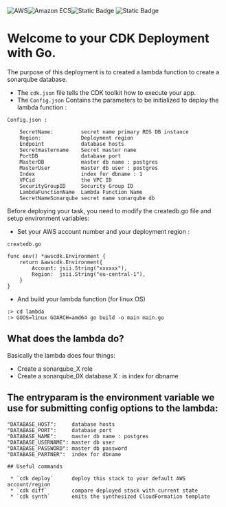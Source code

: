 ![AWS](https://img.shields.io/badge/AWS-%23FF9900.svg?style=for-the-badge&logo=amazon-aws&logoColor=white)![Amazon ECS](https://img.shields.io/static/v1?style=for-the-badge&message=Amazon+ECS&color=222222&logo=Amazon+ECS&logoColor=FF9900&label=)![Static Badge](https://img.shields.io/badge/Go-v1.21-blue:) ![Static Badge](https://img.shields.io/badge/AWS_CDK-v2.96.2-blue:)


# Welcome to your CDK Deployment with Go.

The purpose of this deployment is to created a lambda function to create a sonarqube database.

* The `cdk.json` file tells the CDK toolkit how to execute your app.
* The `Config.json` Contains the parameters to be initialized to deploy the lambda function :
```
Config.json :

    SecretName:         secret name primary RDS DB instance         
	Region:             Deployment region
	Endpoint            database hosts
	Secretmastername    Secret master name
	PortDB              database port
	MasterDB            master db name : postgres
	MasterUser          master db user : postgres
	Index               index for dbname : 1
	VPCid               the VPC ID
	SecurityGroupID     Security Group ID
	LambdaFunctionName  Lambda Function Name
	SecretNameSonarqube secret name sonarqube db
```

Before deploying your task, you need to modify the createdb.go file and setup environment variables: 

* Set your AWS account number and your deployment region :

```
createdb.go

func env() *awscdk.Environment {
	return &awscdk.Environment{
		Account: jsii.String("xxxxxx"),
		Region:  jsii.String("eu-central-1"),
	}
}
``` 

* And build your lambda function (for linux OS)

```
:> cd lambda
:> GOOS=linux GOARCH=amd64 go build -o main main.go 
```

## What does the lambda do?
Basically the lambda does four things:

* Create a sonarqube_X role
* Create a sonarqube_0X database
X : is index for dbname

## The entryparam is the environment variable we use for submitting config options to the lambda:

```
"DATABASE_HOST":     database hosts
"DATABASE_PORT":     database port
"DATABASE_NAME":     master db name : postgres
"DATABASE_USERNAME": master db user
"DATABASE_PASSWORD": master db password
"DATABASE_PARTNER":  index for dbname

## Useful commands

 * `cdk deploy`      deploy this stack to your default AWS account/region
 * `cdk diff`        compare deployed stack with current state
 * `cdk synth`       emits the synthesized CloudFormation template
